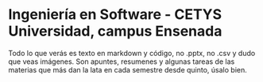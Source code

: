 # Ingeniería en Software - CETYS Universidad, campus Ensenada
Todo lo que verás es texto en markdown y código, no .pptx, no .csv y dudo que veas imágenes. Son apuntes, resumenes y algunas tareas de las materias que más dan la lata en cada semestre desde quinto, úsalo bien.
